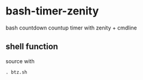 # bash-timer-zenity
bash countdown countup timer with zenity + cmdline

## shell function
source with
```
. btz.sh
```
